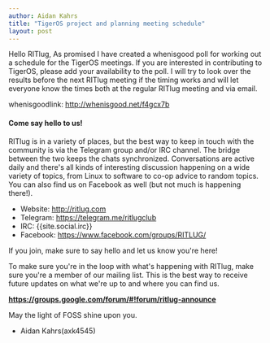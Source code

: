```yaml
---
author: Aidan Kahrs
title: "TigerOS project and planning meeting schedule"
layout: post
---
```

Hello RITlug,
As promised I have created a whenisgood poll for working out a schedule for the TigerOS meetings. If you are interested in contributing to TigerOS, please add your availability to the poll. I will try to look over the results before the next RITlug meeting if the timing works and will let everyone know the times both at the regular RITlug meeting and via email.

whenisgoodlink: http://whenisgood.net/f4gcx7b

#### Come say hello to us!

RITlug is in a variety of places, but the best way to keep in touch with the community is via the Telegram group and/or IRC channel. The bridge between the two keeps the chats synchronized. Conversations are active daily and there's all kinds of interesting discussion happening on a wide variety of topics, from Linux to software to co-op advice to random topics. You can also find us on Facebook as well (but not much is happening there!).

* Website:  http://ritlug.com
* Telegram: https://telegram.me/ritlugclub
* IRC:      {{site.social.irc}}
* Facebook: https://www.facebook.com/groups/RITLUG/

If you join, make sure to say hello and let us know you're here!

To make sure you're in the loop with what's happening with RITlug, make sure you're a member of our mailing list. This is the best way to receive future updates on what we're up to and where you can find us.

**https://groups.google.com/forum/#!forum/ritlug-announce**


May the light of FOSS shine upon you.
-  Aidan Kahrs(axk4545)
